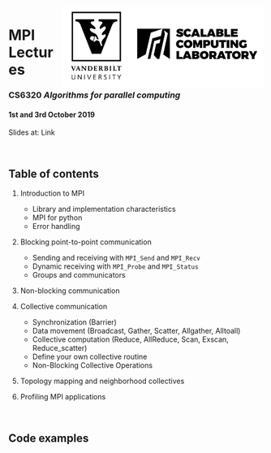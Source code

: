 
<img src="./mpi_lecture.png" alt="Logo" align="right" width="400"/>

# MPI Lectures 
### CS6320 *Algorithms for parallel computing*
#### 1st and 3rd October 2019

Slides at: Link

&nbsp;

**Table of contents**
---

1. Introduction to MPI
    - Library and implementation characteristics
    - MPI for python
    - Error handling

2. Blocking point-to-point communication
    - Sending and receiving with `MPI_Send` and `MPI_Recv`
    - Dynamic receiving with `MPI_Probe` and `MPI_Status`
    - Groups and communicators
    
3. Non-blocking communication

4. Collective communication
    - Synchronization (Barrier)
    - Data movement (Broadcast, Gather, Scatter, Allgather, Alltoall)
    - Collective computation (Reduce, AllReduce, Scan, Exscan, Reduce_scatter)
    - Define your own collective routine
    - Non-Blocking Collective Operations
    
5. Topology mapping and neighborhood collectives

6. Profiling MPI applications

&nbsp;

**Code examples**
---
